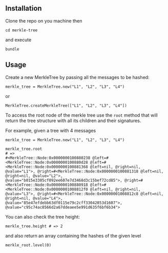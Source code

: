 ## Installation

Clone the repo on you machine then

```
cd merkle-tree
```
and execute 
```
bundle
```

## Usage
Create a new MerkleTree by passing all the messages to be hashed:

```
merkle_tree = MerkleTree.new("L1", "L2", "L3", "L4")
```

or 
```
MerkleTree.createMerkleTree(["L1", "L2", "L3", "L4"])

```

To access the root node of the merkle tree use the `root` method that will return the tree structure with all its children and their signatures.

For example, given a tree with 4 messages
```
merkle_tree = MerkleTree.new("L1", "L2", "L3", "L4")
```


```
merkle_tree.root
# =>
#<MerkleTree::Node:0x0000000100880238 @left=#<MerkleTree::Node:0x0000000100880d28 @left=#<MerkleTree::Node:0x0000000100881368 @left=nil, @right=nil, @value="L1">, @right=#<MerkleTree::Node:0x0000000100881318 @left=nil, @right=nil, @value="L2">, @value="b015e3305cf092ee607e7d3468d3c15bef72cd85">, @right=#<MerkleTree::Node:0x0000000100880918 @left=#<MerkleTree::Node:0x00000001008812f0 @left=nil, @right=nil, @value="L3">, @right=#<MerkleTree::Node:0x00000001008812c8 @left=nil, @right=nil, @value="L4">, @value="85e47efdebb63df0115e79c2cff33042853d1607">, @value="c95c74ac8566d2a67ddeaee5e991d635f6bf6b34">
```

You can also check the tree height:

```
merkle_tree.height # => 2
```

and also return an array containing the hashes of the given level

```
merkle_root.level(0)
```